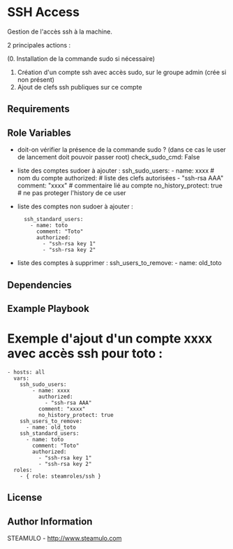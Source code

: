 SSH Access
==========

Gestion de l'accès ssh à la machine.

2 principales actions :

(0. Installation de la commande sudo si nécessaire) 
1. Création d'un compte ssh avec accès sudo, sur le groupe admin (crée si non présent)
2. Ajout de clefs ssh publiques sur ce compte

Requirements
------------

Role Variables
--------------

- doit-on vérifier la présence de la commande sudo ? (dans ce cas le user de lancement doit pouvoir passer root)
    check_sudo_cmd: False
- liste des comptes sudoer à ajouter :
        ssh_sudo_users:
            - name: xxxx # nom du compte
              authorized: # liste des clefs autorisées
                - "ssh-rsa AAA"
              comment: "xxxx" # commentaire lié au compte
              no_history_protect: true # ne pas proteger l'history de ce user
- liste des comptes non sudoer à ajouter :

        ssh_standard_users:
          - name: toto
            comment: "Toto"
            authorized:
              - "ssh-rsa key 1"
              - "ssh-rsa key 2"
- liste des comptes à supprimer :
        ssh_users_to_remove:
          - name: old_toto

Dependencies
------------


Example Playbook
----------------

# Exemple d'ajout d'un compte xxxx avec accès ssh pour toto :

    - hosts: all
      vars:
        ssh_sudo_users:
            - name: xxxx
              authorized:
                - "ssh-rsa AAA"
              comment: "xxxx"
              no_history_protect: true
        ssh_users_to_remove:
          - name: old_toto
        ssh_standard_users:
          - name: toto
            comment: "Toto"
            authorized:
              - "ssh-rsa key 1"
              - "ssh-rsa key 2"
      roles:
        - { role: steamroles/ssh }

License
-------


Author Information
------------------

STEAMULO - http://www.steamulo.com